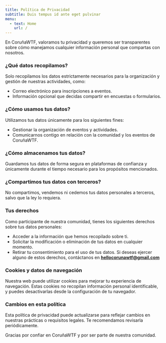 ```yaml
---
title: Política de Privacidad
subtitle: Duis tempus id ante eget pulvinar
menu:
  - text: Home
    url: /
---
```

En CoruñaWTF, valoramos tu privacidad y queremos ser transparentes sobre cómo manejamos cualquier información personal que compartas con nosotros.

### ¿Qué datos recopilamos?
Solo recopilamos los datos estrictamente necesarios para la organización y gestión de nuestras actividades, como:

- Correo electrónico para inscripciones a eventos.
- Información opcional que decidas compartir en encuestas o formularios.
  
### ¿Cómo usamos tus datos?
Utilizamos tus datos únicamente para los siguientes fines:

- Gestionar la organización de eventos y actividades.
- Comunicarnos contigo en relación con la comunidad y los eventos de CoruñaWTF.

### ¿Cómo almacenamos tus datos?
Guardamos tus datos de forma segura en plataformas de confianza y únicamente durante el tiempo necesario para los propósitos mencionados.

### ¿Compartimos tus datos con terceros?
No compartimos, vendemos ni cedemos tus datos personales a terceros, salvo que la ley lo requiera.

### Tus derechos
Como participante de nuestra comunidad, tienes los siguientes derechos sobre tus datos personales:

- Acceder a la información que hemos recopilado sobre ti.
- Solicitar la modificación o eliminación de tus datos en cualquier momento.
- Retirar tu consentimiento para el uso de tus datos.
Si deseas ejercer alguno de estos derechos, contáctanos en **hellocorunawtf@gmail.com**

### Cookies y datos de navegación
Nuestra web puede utilizar cookies para mejorar tu experiencia de navegación. Estas cookies no recopilan información personal identificable, y puedes desactivarlas desde la configuración de tu navegador.

### Cambios en esta política
Esta política de privacidad puede actualizarse para reflejar cambios en nuestras prácticas o requisitos legales. Te recomendamos revisarla periódicamente.

Gracias por confiar en CoruñaWTF y por ser parte de nuestra comunidad.
